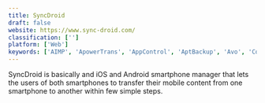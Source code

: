 ```yaml
---
title: SyncDroid
draft: false 
website: https://www.sync-droid.com/
classification: ['']
platform: ['Web']
keywords: ['AIMP', 'ApowerTrans', 'AppControl', 'AptBackup', 'Avo', 'Coolmuster Mobile Transfer', 'G Cloud Backup', 'Gihosoft Mobile Transfer', 'Jihosoft Phone Transfer', 'Koofr', 'MobiKin Transfer for Mobile', 'PhoneCopy', 'PhoneDog Phone Transfer', 'PkgBackup', 'Segment', 'SynciOS Data Transfer', 'Titanium Backup', 'Wondershare MobileTrans', 'iTunes']
---
```

SyncDroid is basically and iOS and Android smartphone manager that lets the users of both smartphones to transfer their mobile content from one smartphone to another within few simple steps.